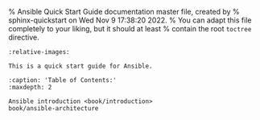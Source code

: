 % Ansible Quick Start Guide documentation master file, created by
% sphinx-quickstart on Wed Nov  9 17:38:20 2022.
% You can adapt this file completely to your liking, but it should at least
% contain the root `toctree` directive.

```{include} ../../README.md
:relative-images:
```

```{warning}
This is a quick start guide for Ansible.
```

```{toctree}
:caption: 'Table of Contents:'
:maxdepth: 2

Ansible introduction <book/introduction>
book/ansible-architecture
```
